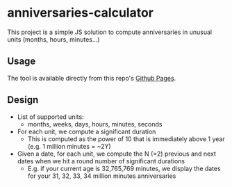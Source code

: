 # anniversaries-calculator

This project is a simple JS solution to compute anniversaries in unusual units (months, hours, minutes...)

## Usage

The tool is available directly from this repo's [Github Pages](https://yann-j.github.io/anniversaries-calculator).

## Design

- List of supported units:
  - months, weeks, days, hours, minutes, seconds
- For each unit, we compute a significant duration
  - This is computed as the power of 10 that is immediately above 1 year (e.g. 1 million minutes = ~2Y)
- Given a date, for each unit, we compute the N (=2) previous and next dates when we hit a round number of significant durations
  - E.g. if your current age is 32,765,769 minutes, we display the dates for your 31, 32, 33, 34 million minutes anniversaries
